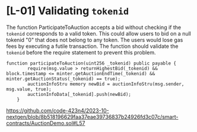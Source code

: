 
# [L-01] Validating ``tokenid``

The function ParticipateToAuction accepts a bid without checking if the `tokenid` corresponds to a valid token. This could allow users to bid on a null tokenid "0" that does not belong to any token. The users would lose gas fees by executing a futile transaction. The function should validate the `tokenid` before the require statement to prevent this problem.

```
function participateToAuction(uint256 _tokenid) public payable {
        require(msg.value > returnHighestBid(_tokenid) && block.timestamp <= minter.getAuctionEndTime(_tokenid) && minter.getAuctionStatus(_tokenid) == true);
        auctionInfoStru memory newBid = auctionInfoStru(msg.sender, msg.value, true);
        auctionInfoData[_tokenid].push(newBid);
    }
```
https://github.com/code-423n4/2023-10-nextgen/blob/8b518196629faa37eae39736837b24926fd3c07c/smart-contracts/AuctionDemo.sol#L57

